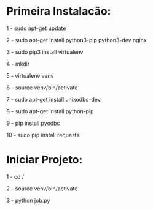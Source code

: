 # Primeira Instalacão:

1 - sudo apt-get update

2 - sudo apt-get install python3-pip python3-dev nginx

3 - sudo pip3 install virtualenv

4 - mkdir <Seu-Workspace>

5 - virtualenv venv

6 - source venv/bin/activate

7 - sudo apt-get install unixodbc-dev

8 - sudo apt-get install python-pip

9 - pip install pyodbc

10 - sudo pip install requests


# Iniciar Projeto:

1 - cd <Seu-Workspace>/

2 - source venv/bin/activate

3 - python job.py


